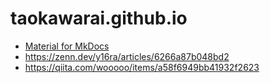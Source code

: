 # taokawarai.github.io

- [Material for MkDocs](https://squidfunk.github.io/mkdocs-material/)
- https://zenn.dev/y16ra/articles/6266a87b048bd2
- https://qiita.com/wooooo/items/a58f6949bb41932f2623